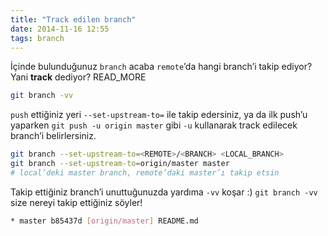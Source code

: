 ```yaml
---
title: "Track edilen branch"
date: 2014-11-16 12:55
tags: branch
---
```


İçinde bulunduğunuz `branch` acaba `remote`’da hangi branch’i takip
ediyor? Yani **track** dediyor?
READ_MORE

```bash
git branch -vv
```

`push` ettiğiniz yeri `--set-upstream-to=` ile takip edersiniz, ya da ilk
push’u yaparken `git push -u origin master` gibi `-u` kullanarak track edilecek
branch’i belirlersiniz.

```bash
git branch --set-upstream-to=<REMOTE>/<BRANCH> <LOCAL_BRANCH>
git branch --set-upstream-to=origin/master master
# local’deki master branch, remote’daki master’ı takip etsin
```

Takip ettiğiniz branch’i unuttuğunuzda yardıma `-vv` koşar :) `git branch -vv`
size nereyi takip ettiğiniz söyler!

```bash
* master b85437d [origin/master] README.md
```

